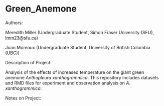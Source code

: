# Green_Anemone

Authors: 

Meredith Miller (Undergraduate Student, Simon Fraser University (SFU), lmm23@sfu.ca)

Joan Moreaux (Undergraduate Student, University of British Columbia (UBC))

Description of Project:

Analysis of the effects of increased temperature on the giant green anemone *Anthopleura xanthogrammica*. This repository includes datasets and RMD files for experiment and observation analysis on *A. xanthogrammica*. 

Notes on Project:
